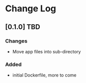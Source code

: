 # Change Log
## [0.1.0] TBD
### Changes
- Move app files into sub-directory

### Added
- initial Dockerfile, more to come
